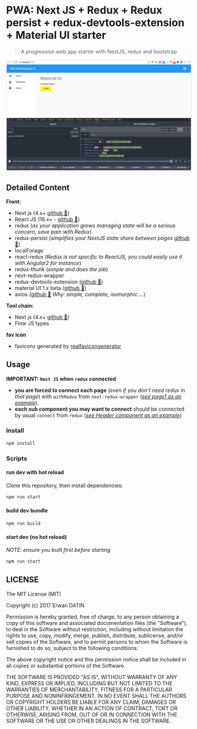 # PWA: Next JS + Redux + Redux persist + redux-devtools-extension + Material UI starter

> A progressive web app starter with NextJS, redux and bootstrap


![preview](./preview.png)
</a>


## Detailed Content

**Front:**

* Next js (4.x+ [github :link:](https://github.com/zeit/next.js))
* React JS (16.x+ - [github :link:](https://github.com/facebook/react))
* redux (_as your application grows managing state will be a serious concern, save pain with Redux_)
* redux-persist (_simplifies your NextJS state share between pages_ [github :link:](https://github.com/rt2zz/redux-persist))
* localForage
* react-redux (_Redux is not specific to ReactJS, you could easily use it with Angular2 for instance_)
* redux-thunk (_simple and does the job_)
* next-redux-wrapper
* redux-devtools-extension ([github :link:](https://github.com/zalmoxisus/redux-devtools-extension#redux-devtools-extension))
* material UI 1.x beta ([github :link:](https://github.com/callemall/material-ui/tree/v1-beta))
* axios ([github :link:](https://github.com/mzabriskie/axios) _Why: simple, complete, isomorphic ..._)

**Tool chain:**

* Next js (4.x+ [github :link:](https://github.com/zeit/next.js))
* Flow JS types

**fav icon**

* favicons generated by [realfavicongenerator](https://realfavicongenerator.net/)

## Usage

**IMPORTANT: `Next JS` when `redux` connected**

* **you are forced to connect each page** (_even if you don't need redux in that page_) with `withRedux` from `next-redux-wrapper` (_[see page1 as an example](https://github.com/MacKentoch/react-redux-nextjs-bootstrap-starter/blob/master/pages/page1.js)_).
* **each sub component you may want to connect** should be connected by usual `connect` from `redux` (_[see Header component as an example](https://github.com/MacKentoch/react-redux-nextjs-bootstrap-starter/blob/master/components/header/Header.js)_)

### Install

```bash
npm install
```

### Scripts

#### run dev with hot reload

Clone this repository, then install dependencies:

```bash
npm run start
```

#### build dev bundle

```bash
npm run build
```

#### start dev (no hot reload)

_NOTE: ensure you built first before starting_

```bash
npm run start
```

## LICENSE

The MIT License (MIT)

Copyright (c) 2017 Erwan DATIN

Permission is hereby granted, free of charge, to any person obtaining a copy of this software and associated documentation files (the "Software"), to deal in the Software without restriction, including without limitation the rights to use, copy, modify, merge, publish, distribute, sublicense, and/or sell copies of the Software, and to permit persons to whom the Software is furnished to do so, subject to the following conditions:

The above copyright notice and this permission notice shall be included in all copies or substantial portions of the Software.

THE SOFTWARE IS PROVIDED "AS IS", WITHOUT WARRANTY OF ANY KIND, EXPRESS OR IMPLIED, INCLUDING BUT NOT LIMITED TO THE WARRANTIES OF MERCHANTABILITY, FITNESS FOR A PARTICULAR PURPOSE AND NONINFRINGEMENT. IN NO EVENT SHALL THE AUTHORS OR COPYRIGHT HOLDERS BE LIABLE FOR ANY CLAIM, DAMAGES OR OTHER LIABILITY, WHETHER IN AN ACTION OF CONTRACT, TORT OR OTHERWISE, ARISING FROM, OUT OF OR IN CONNECTION WITH THE SOFTWARE OR THE USE OR OTHER DEALINGS IN THE SOFTWARE.
